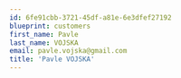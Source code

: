```yaml
---
id: 6fe91cbb-3721-45df-a81e-6e3dfef27192
blueprint: customers
first_name: Pavle
last_name: VOJSKA
email: pavle.vojska@gmail.com
title: 'Pavle VOJSKA'
---
```

